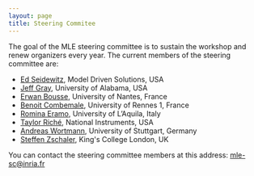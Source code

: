 ```yaml
---
layout: page
title: Steering Commitee
---
```


The goal of the MLE steering committee is to sustain the workshop and renew organizers every year.
The current members of the steering committee are:

- [Ed Seidewitz](https://www.linkedin.com/in/seidewitz), Model Driven Solutions, USA
- [Jeff Gray](http://gray.cs.ua.edu/), University of Alabama, USA
- [Erwan Bousse](https://bousse-e.univ-nantes.io/), University of Nantes, France
- [Benoit Combemale](https://www.irit.fr/~Benoit.Combemale/), University of Rennes 1, France
- [Romina Eramo](http://people.disim.univaq.it/~romina.eramo/), University of L’Aquila, Italy
- [Taylor Riché](https://www.linkedin.com/in/taylor-rich%C3%A9-2a380616/), National Instruments, USA
- [Andreas Wortmann](https://awortmann.github.io/), University of Stuttgart, Germany
- [Steffen Zschaler](http://www.steffen-zschaler.de/), King's College London, UK

You can contact the steering committee members at this address: [mle-sc@inria.fr](mailto:mle-sc@inria.fr) 
